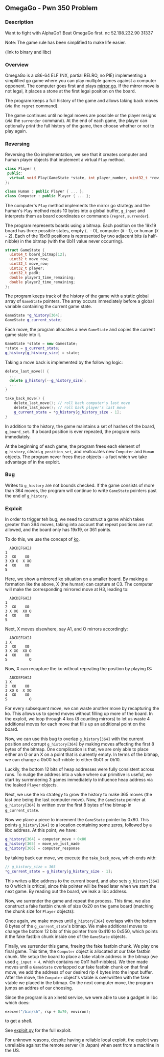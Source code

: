 ## OmegaGo - Pwn 350 Problem

### Description

Want to fight with AlphaGo? Beat OmegaGo first.
nc 52.198.232.90 31337

Note: The game rule has been simplified to make life easier.

(link to binary and libc)

### Overview

OmegaGo is a x86-64 ELF (NX, partial RELRO, no PIE) implementing a
simplified go game where you can play multiple games against a computer
opponent. The computer goes first and plays
[mirror go](http://senseis.xmp.net/?MirrorGo).  If the mirror move is
not legal, it places a stone at the first legal position on the board.

The program keeps a full history of the game and allows taking back moves (via
the `regret` command).

The game continues until no legal moves are possible or the player
resigns (via the `surrender` command). At the end of each game, the
player can optionally print the full history of the game, then choose
whether or not to play again.

### Reversing

Reversing the Go implementation, we see that it creates computer and
human player objects that implement a virtual `Play` method.

```cpp
class Player {
 public:
  virtual void Play(GameState *state, int player_number, uint32_t *row, uint32_t *col) {};
};

class Human : public Player { ... };
class Computer : public Player { ... };
```

The computer's `Play` method implements the mirror go strategy and the
human's `Play` method reads 10 bytes into a global buffer, `g_input` and
interprets them as board coordinates or commands (`regret`,
`surrender`).

The program represents boards using a bitmap. Each position on the 19x19
board has three possible states, empty (`.` - 0), computer (`O` - 1), or
human (`X` - 2). Each of the 19x19 positions is represented by two
adjacent bits (a half-nibble) in the bitmap (with the 0b11 value never
occurring).

```cpp
struct GameState {
  uint64_t board_bitmap[12];
  uint32_t move_row;
  uint32_t move_row;
  uint32_t player;
  uint32_t pad0;
  double player1_time_remaining;
  double player2_time_remaining;
};
```

The program keeps track of the history of the game with a static global
array of `GameState` pointers. The array occurs immediately before a
global variable containing the current game state.

```cpp
GameState *g_history[364];
GameState g_current_state;
```

Each move, the program allocates a new `GameState` and copies the
current game state into it. 

```cpp
GameState *state = new Gamestate;
*state = g_current_state;
g_history[g_history_size] = state;
```

Taking a move back is implemented by the following logic:

```cpp
delete_last_move() {
  ...
  delete g_history[--g_history_size];
  ...
}

take_back_move() {
	delete_last_move(); // roll back computer's last move
	delete_last_move(); // roll back player's last move
	g_current_state = *g_history[g_history_size - 1];
}
```

In addition to the history, the game maintains a set of hashes of the
board, `g_board_set`. If a board position is ever repeated, the program
exits immediately.

At the beginning of each game, the program frees each element of
`g_history`, clears `g_position_set`, and reallocates new `Computer` and
`Human` objects. The program never frees these objects - a fact which we
take advantage of in the exploit.

### Bug

Writes to `g_history` are not bounds checked. If the game consists of
more than 364 moves, the program will continue to write `GameState`
pointers past the end of `g_history`.

### Exploit

In order to trigger teh bug, we need to construct a game which takes
greater than 394 moves, taking into account that repeat positions are
not allowed, and the board only has 19x19, or 361 points.

To do this, we use the concept of [ko](http://senseis.xmp.net/?ko).

```
  ABCDEFGHIJ
1 
2  XO    XO
3 XO O  X XO
4  XO    XO
5
```

Here, we show a mirrored ko situation on a smaller board. By making a
formation like the above, X (the human) can capture at C3. The computer
will make the corresponding mirrored move at H3, leading to:

```
  ABCDEFGHIJ
1 
2  XO    XO
3 X XO  XO O
4  XO    XO
5 
```

Next, X moves elsewhere, say A1, and O mirrors accordingly:

```
  ABCDEFGHIJ
1 X
2  XO    XO
3 X XO  XO O
4  XO    XO
5          O
```

Now, X can recapture the ko without repeating the position by playing
I3:

```
  ABCDEFGHIJ
1 X
2  XO    XO
3 XO O  X XO
4  XO    XO
5          O
```

For every subsequent move, we can waste another move by recapturing the
ko. This allows us to spend moves without filling up more of the board.
In the exploit, we loop through 4 kos (8 counting mirrors) to let us
waste 4 additional moves for each move that fills up an additional point
on the board.

Now, we can use this bug to overlap `g_history[364]` with the current
position and corrupt `g_history[364]` by making moves affecting the
first 8 bytes of the bitmap. One complication is that, we are only able
to place either an O or an X on a point that is currently empty. In
terms of the bitmap, we can change a 0b00 half-nibble to either 0b01 or
0b10.

Luckily, the bottom 12 bits of heap addresses were fully consistent
across runs. To nudge the address into a value where our primitive is
useful, we start by surrendering 3 games immediately to influence heap
address via the leaked `Player` objects.

Next, we use the ko strategy to grow the history to make 365 moves (the
last one being the last computer move). Now, the `GameState` pointer at
`g_history[364]` is written over the first 8 bytes of the bitmap in
`g_current_state`.

Now we place a piece to increment the `GameState` pointer by 0x80. This
points `g_history[364]` to a location containing some zeros, followed by
a libc address. At this point, we have:

```cpp
g_history[364] = computer_move + 0x80
g_history[365] = move_we_just_made
g_history[366] = computer_response
```

by taking back our move, we execute the `take_back_move`, which ends
with:

```cpp
// g_history_size = 365
*g_current_state = g_history[g_history_size - 1];

```

This writes a libc address to the current board, and also sets
`g_history[364]` to 0 which is critical, since this pointer will be
freed later when we start the next game. By reading out the board, we
leak a libc address.

Now, we surrender the game and repeat the process. This time, we also
construct a fake fastbin chunk of size 0x20 on the game board (matching
the chunk size for `Player` objects):

Once again, we make moves until `g_history[364]` overlaps with the
bottom 8 bytes of the `g_current_state`'s bitmap. We make additional
moves to change the bottom 12 bits of this pointer from 0x410 to 0x550,
which points it the fake fastbin chunk inside one of the `GameState`
objects.

Finally, we surrender this game, freeing the fake fastbin chunk. We play
one final game. This time, the `Computer` object is allocated at our
fake fastbin chunk. We setup the board to place a fake vtable address in
the bitmap (we used `g_input + 4`, which contains no 0b11 half-nibbles).
We then made moves until a `GameState` overlapped our fake fastbin
chunk on that final move, we add the address of our desired rip 4 bytes
into the input buffer. After the move, the `Computer` object's vtable is
overwritten with the fake vtable we placed in the bitmap. On the next
computer move, the program jumps an addres of our choosing.

Since the program is an xinetd service, we were able to use a gadget in libc which does:

```cpp
execve("/bin/sh", rsp + 0x70, environ);
```

to get a shell.

See
[exploit.py](https://github.com/pwning/public-writeup/blob/master/hitcon2016/pwn350-omegago/exploit.py)
for the full exploit.

For unknown reasons, despite having a reliable local exploit, the
exploit was unreliable against the remote server (in Japan) when sent
from a machine in the US.
